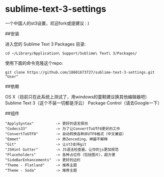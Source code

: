 sublime-text-3-settings
=======================

一个中国人的st3设置，欢迎fork或提建议 : )

##安装

进入您的 Sublime Text 3 Packages 目录:
```
cd ~/Library/Application\ Support/Sublime\ Text\ 3/Packages/
```
使用下面的命令克隆这个repo:
```
git clone https://github.com/18601673727/sublime-text-3-settings.git "User"
```

##依赖

OS X（目前只在此系统上测试了，用windows的童鞋建议换其他编辑器吧）
Sublime Text 3（这个不装一切都是浮云）
Package Control（请去Google一下）

##组件

```
"ApplySyntax"          -> 更好的语言探测  
"Codecs33"             -> 为了让ConvertToUTF8更好的工作  
"ConvertToUTF8"        -> 自动转换各种非UTF8格式（中文兼容）  
"Emmet"                -> 原Zencoding，神器不解释  
"Git"                  -> 让st3支持git  
"JSHint Gutter"        -> JS语法检查器，让你的js更加规范  
"Placeholders"         -> 各种占位符（包括图片），超方便  
"SideBarEnhancements"  -> 更好的边栏  
"Theme - Flatland"     -> 推荐主题  
"Theme - Soda"         -> 推荐主题  
```
